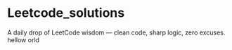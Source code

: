 # Leetcode_solutions
A daily drop of LeetCode wisdom — clean code, sharp logic, zero excuses.
<rd>
hellow orld

